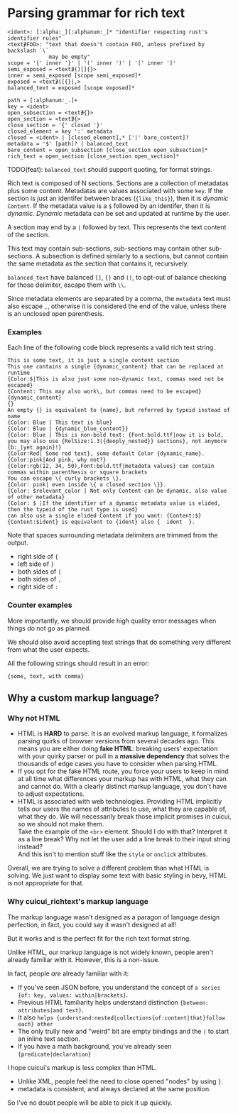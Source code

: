 # Parsing grammar for rich text 

```
<ident>: [:alpha:_][:alphanum:_]* "identifier respecting rust's identifier rules"
<text∌FOO>: "text that doesn't contain FOO, unless prefixed by backslash `\`
             may be empty"
scope = '{' inner '}' | '(' inner ')' | '[' inner ']'
semi_exposed = <text∌()[]{}>
inner = semi_exposed [scope semi_exposed]*
exposed = <text∌([{}|,>
balanced_text = exposed [scope exposed]*

path = [:alphanum:_.]+
key = <ident>
open_subsection = <text∌{}>
open_section = <text∌{>
close_section = '{' closed '}'
closed_element = key ':' metadata
closed = <ident> | [closed_element],* ['|' bare_content]?
metadata = '$' [path]? | balanced_text
bare_content = open_subsection [close_section open_subsection]*
rich_text = open_section [close_section open_section]*
```

TODO(feat): `balanced_text` should support quoting, for format strings.

Rich text is composed of N sections.
Sections are a collection of metadatas plus some content.
Metadatas are values associated with some `key`.
If the section is just an identifer between braces (`{like_this}`),
then it is *dynamic* `Content`.
If the metadata value is a `$` followed by an identifer, then it is *dynamic*.
*Dynamic* metadata can be set and updated at runtime by the user.

A section may end by a `|` followed by text. This represents the text content
of the section.

This text may contain sub-sections, sub-sections may contain other sub-sections.
A subsection is defined similarly to a sections,
but cannot contain the same metadata as the section that contains it, recursively.

`balanced_text` have balanced `[]`, `{}` and `()`, to opt-out of balance
checking for those delimiter, escape them with `\\`.

Since metadata elements are separated by a comma, the `metadata` text must also
escape `,`, otherwise it is considered the end of the value,
unless there is an unclosed open parenthesis.

### Examples

Each line of the following code block represents a valid rich text string.

```
This is some text, it is just a single content section
This one contains a single {dynamic_content} that can be replaced at runtime
{Color:$|This is also just some non-dynamic text, commas need not be escaped}
{Content: This may also work\, but commas need to be escaped}
{dynamic_content}
{}
An empty {} is equivalent to {name}, but referred by typeid instead of name
{Color: Blue | This text is blue}
{Color: Blue | {dynamic_blue_content}}
{Color: Blue | This is non-bold text: {Font:bold.ttf|now it is bold, you may also use {RelSize:1.3|{deeply_nested}} sections}, not anymore {b:_|yet again}!}
{Color:Red| Some red text}, some default Color {dynamic_name}. {Color:pink|And pink, why not?}
{Color:rgb(12, 34, 50),Font:bold.ttf|metadata values} can contain commas within parenthesis or square brackets
You can escape \{ curly brackets \}.
{Color: pink| even inside \{ a closed section \}}.
{Color: $relevant_color | Not only Content can be dynamic, also value of other metadata}
{Color: $ |If the identifier of a dynamic metadata value is elided, then the typeid of the rust type is used}
can also use a single elided Content if you want: {Content:$}
{Content:$ident} is equivalent to {ident} also {  ident  }.
```

Note that spaces surrounding metadata delimiters are trimmed from the output.

- right side of `{`
- left side of `}`
- both sides of `|`
- both sides of `,`
- right side of `:`

### Counter examples

More importantly, we should provide high quality error messages when things do
not go as planned.

We should also avoid accepting text strings that do something very different
from what the user expects.

All the following strings should result in an error:

```
{some, text, with comma}
```

## Why a custom markup language?

### Why not HTML

- HTML is **HARD** to parse. It is an evolved markup language, it formalizes
  parsing quirks of browser versions from several decades ago.
  This means you are either doing **fake HTML**: breaking users' expectation
  with your quirky parser or pull in a **massive dependency** that solves the
  thousands of edge cases you have to consider when parsing HTML.
- If you opt for the fake HTML route, you force your users to keep in mind at all
  time what differences your markup has with HTML, what they can and cannot do.
  With a clearly distinct markup language, you don't have to adjust expectations.
- HTML is associated with web technologies. Providing HTML implicitly tells our
  users the names of attributes to use, what they are capable of, what they do.
  We will necessarily break those implicit promises in cuicui, so we should not
  make them.
  \
  Take the example of the `<br>` element. Should I do with that?
  Interpret it as a line break? Why not let the user add a line break to their
  input string instead?
  \
  And this isn't to mention stuff like the `style` or `onclick` attributes.

Overall, we are trying to solve a different problem than what HTML is solving.
We just want to display some text with basic styling in bevy,
HTML is not appropriate for that.

### Why cuicui_richtext's markup language

The markup language wasn't designed as a paragon of language design perfection,
in fact, you could say it wasn't designed at all!

But it works and is the perfect fit for the rich text format string.

Unlike HTML, our markup language is not widely known, people aren't already
familiar with it. However, this is a non-issue.

In fact, people _are_ already familiar with it:

- If you've seen JSON before, you understand the concept of
  `a series {of: key, values: within|brackets}`.
- Previous HTML familiarity helps understand distinction
  `{between: attributes|and text}`.
- It also `helps {understand:nested|collections{of:content|that}follow each} other`
- The only trully new and "weird" bit are empty bindings and the `|` to
  start an inline text section.
- If you have a math background, you've already seen `{predicate|declaration}`

I hope cuicui's markup is less complex than HTML.

- Unlike XML, people feel the need to close opened "nodes" by using `}`.
- metadata is consistent, and always declared at the same position.

So I've no doubt people will be able to pick it up quickly.
